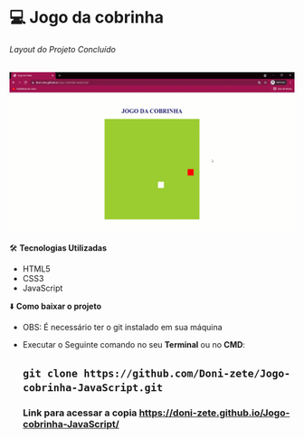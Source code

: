 
 # :computer:  Jogo da cobrinha
######  Layout do Projeto Concluído
![Jogo da cobrinha ](https://github.com/Doni-zete/Jogo-cobrinha-JavaScript/blob/main/img/cobrinha.gif)

:hammer_and_wrench: **Tecnologias Utilizadas**
* HTML5
* CSS3
* JavaScript

:arrow_down: **Como baixar o projeto**

* OBS: É necessário ter o git instalado em sua máquina
* Executar o Seguinte comando no seu **Terminal**  ou no **CMD**:

  ## `git clone https://github.com/Doni-zete/Jogo-cobrinha-JavaScript.git`
        
        
        
      

   ### Link para acessar a copia https://doni-zete.github.io/Jogo-cobrinha-JavaScript/

